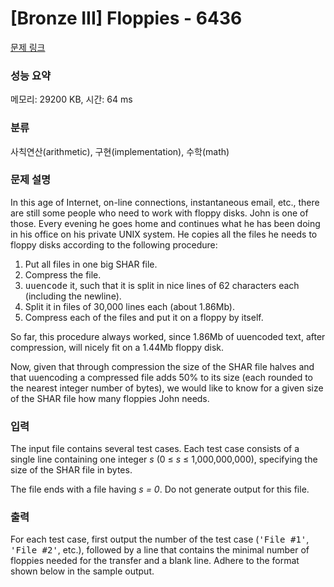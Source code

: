 # [Bronze III] Floppies - 6436 

[문제 링크](https://www.acmicpc.net/problem/6436) 

### 성능 요약

메모리: 29200 KB, 시간: 64 ms

### 분류

사칙연산(arithmetic), 구현(implementation), 수학(math)

### 문제 설명

<p>In this age of Internet, on-line connections, instantaneous email, etc., there are still some people who need to work with floppy disks. John is one of those. Every evening he goes home and continues what he has been doing in his office on his private UNIX system. He copies all the files he needs to floppy disks according to the following procedure:</p>

<ol>
	<li>Put all files in one big SHAR file.</li>
	<li>Compress the file.</li>
	<li><tt>uuencode</tt> it, such that it is split in nice lines of 62 characters each (including the newline).</li>
	<li>Split it in files of 30,000 lines each (about 1.86Mb).</li>
	<li>Compress each of the files and put it on a floppy by itself.</li>
</ol>

<p>So far, this procedure always worked, since 1.86Mb of uuencoded text, after compression, will nicely fit on a 1.44Mb floppy disk.</p>

<p>Now, given that through compression the size of the SHAR file halves and that uuencoding a compressed file adds 50% to its size (each rounded to the nearest integer number of bytes), we would like to know for a given size of the SHAR file how many floppies John needs.</p>

### 입력 

 <p>The input file contains several test cases. Each test case consists of a single line containing one integer <i>s</i> (0 ≤ <i>s </i>≤ 1,000,000,000), specifying the size of the SHAR file in bytes.</p>

<p>The file ends with a file having <i>s = 0</i>. Do not generate output for this file.</p>

### 출력 

 <p>For each test case, first output the number of the test case (<tt>'File #1'</tt>, <tt>'File #2'</tt>, etc.), followed by a line that contains the minimal number of floppies needed for the transfer and a blank line. Adhere to the format shown below in the sample output.</p>

